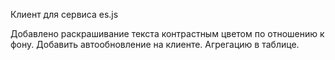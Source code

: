 Клиент для сервиса es.js

Добавлено раскрашивание текста контрастным цветом по отношению к фону.
Добавить автообновление на клиенте.
Агрегацию в таблице.